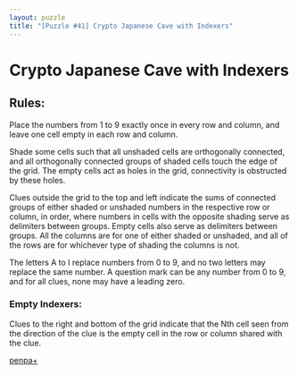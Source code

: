 ```yaml
---
layout: puzzle
title: "[Puzzle #41] Crypto Japanese Cave with Indexers"
---
```


# Crypto Japanese Cave with Indexers

## Rules:

Place the numbers from 1 to 9 exactly once in every row and column, and leave one cell empty in each row and column.

Shade some cells such that all unshaded cells are orthogonally connected, and all orthogonally connected groups of shaded cells touch the edge of the grid. The empty cells act as holes in the grid, connectivity is obstructed by these holes.

Clues outside the grid to the top and left indicate the sums of connected groups of either shaded or unshaded numbers in the respective row or column, in order, where numbers in cells with the opposite shading serve as delimiters between groups. Empty cells also serve as delimiters between groups. All the columns are for one of either shaded or unshaded, and all of the rows are for whichever type of shading the columns is not.

The letters A to I replace numbers from 0 to 9, and no two letters may replace the same number. A question mark can be any number from 0 to 9, and for all clues, none may have a leading zero. 

### Empty Indexers:

Clues to the right and bottom of the grid indicate that the Nth cell seen from the direction of the clue is the empty cell in the row or column shared with the clue.

[penpa+](https://tinyurl.com/23w3r4vg)
